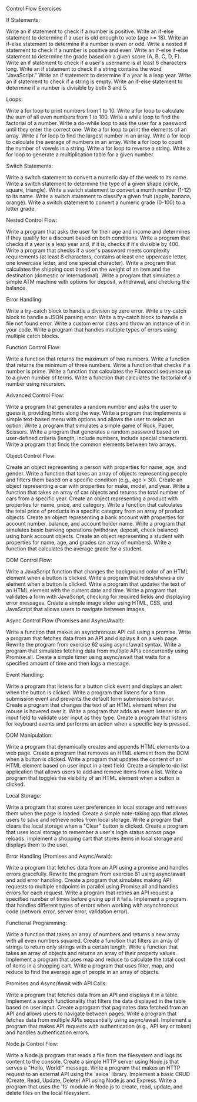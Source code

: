 Control Flow Exercises

If Statements:

Write an if statement to check if a number is positive.
Write an if-else statement to determine if a user is old enough to vote (age >= 18).
Write an if-else statement to determine if a number is even or odd.
Write a nested if statement to check if a number is positive and even.
Write an if-else if-else statement to determine the grade based on a given score (A, B, C, D, F).
Write an if statement to check if a user's username is at least 6 characters long.
Write an if statement to check if a string contains the word "JavaScript."
Write an if statement to determine if a year is a leap year.
Write an if statement to check if a string is empty.
Write an if-else statement to determine if a number is divisible by both 3 and 5.

Loops:

Write a for loop to print numbers from 1 to 10.
Write a for loop to calculate the sum of all even numbers from 1 to 100.
Write a while loop to find the factorial of a number.
Write a do-while loop to ask the user for a password until they enter the correct one.
Write a for loop to print the elements of an array.
Write a for loop to find the largest number in an array.
Write a for loop to calculate the average of numbers in an array.
Write a for loop to count the number of vowels in a string.
Write a for loop to reverse a string.
Write a for loop to generate a multiplication table for a given number.

Switch Statements:

Write a switch statement to convert a numeric day of the week to its name.
Write a switch statement to determine the type of a given shape (circle, square, triangle).
Write a switch statement to convert a month number (1-12) to its name.
Write a switch statement to classify a given fruit (apple, banana, orange).
Write a switch statement to convert a numeric grade (0-100) to a letter grade.

Nested Control Flow:

Write a program that asks the user for their age and income and determines if they qualify for a discount based on both conditions.
Write a program that checks if a year is a leap year and, if it is, checks if it's divisible by 400.
Write a program that checks if a user's password meets complexity requirements (at least 8 characters, contains at least one uppercase letter, one lowercase letter, and one special character).
Write a program that calculates the shipping cost based on the weight of an item and the destination (domestic or international).
Write a program that simulates a simple ATM machine with options for deposit, withdrawal, and checking the balance.

Error Handling:

Write a try-catch block to handle a division by zero error.
Write a try-catch block to handle a JSON parsing error.
Write a try-catch block to handle a file not found error.
Write a custom error class and throw an instance of it in your code.
Write a program that handles multiple types of errors using multiple catch blocks.

Function Control Flow:

Write a function that returns the maximum of two numbers.
Write a function that returns the minimum of three numbers.
Write a function that checks if a number is prime.
Write a function that calculates the Fibonacci sequence up to a given number of terms.
Write a function that calculates the factorial of a number using recursion.

Advanced Control Flow:

Write a program that generates a random number and asks the user to guess it, providing hints along the way.
Write a program that implements a simple text-based menu with options and allows the user to select an option.
Write a program that simulates a simple game of Rock, Paper, Scissors.
Write a program that generates a random password based on user-defined criteria (length, include numbers, include special characters).
Write a program that finds the common elements between two arrays.

Object Control Flow:

Create an object representing a person with properties for name, age, and gender.
Write a function that takes an array of objects representing people and filters them based on a specific condition (e.g., age > 30).
Create an object representing a car with properties for make, model, and year.
Write a function that takes an array of car objects and returns the total number of cars from a specific year.
Create an object representing a product with properties for name, price, and category.
Write a function that calculates the total price of products in a specific category from an array of product objects.
Create an object representing a bank account with properties for account number, balance, and account holder name.
Write a program that simulates basic banking operations (withdraw, deposit, check balance) using bank account objects.
Create an object representing a student with properties for name, age, and grades (an array of numbers).
Write a function that calculates the average grade for a student.

DOM Control Flow:

Write a JavaScript function that changes the background color of an HTML element when a button is clicked.
Write a program that hides/shows a div element when a button is clicked.
Write a program that updates the text of an HTML element with the current date and time.
Write a program that validates a form with JavaScript, checking for required fields and displaying error messages.
Create a simple image slider using HTML, CSS, and JavaScript that allows users to navigate between images.

Async Control Flow (Promises and Async/Await):

Write a function that makes an asynchronous API call using a promise.
Write a program that fetches data from an API and displays it on a web page.
Rewrite the program from exercise 62 using async/await syntax.
Write a program that simulates fetching data from multiple APIs concurrently using Promise.all.
Create a simple timer using async/await that waits for a specified amount of time and then logs a message.

Event Handling:

Write a program that listens for a button click event and displays an alert when the button is clicked.
Write a program that listens for a form submission event and prevents the default form submission behavior.
Create a program that changes the text of an HTML element when the mouse is hovered over it.
Write a program that adds an event listener to an input field to validate user input as they type.
Create a program that listens for keyboard events and performs an action when a specific key is pressed.

DOM Manipulation:

Write a program that dynamically creates and appends HTML elements to a web page.
Create a program that removes an HTML element from the DOM when a button is clicked.
Write a program that updates the content of an HTML element based on user input in a text field.
Create a simple to-do list application that allows users to add and remove items from a list.
Write a program that toggles the visibility of an HTML element when a button is clicked.

Local Storage:

Write a program that stores user preferences in local storage and retrieves them when the page is loaded.
Create a simple note-taking app that allows users to save and retrieve notes from local storage.
Write a program that clears the local storage when a "Clear" button is clicked.
Create a program that uses local storage to remember a user's login status across page reloads.
Implement a shopping cart that stores items in local storage and displays them to the user.

Error Handling (Promises and Async/Await):

Write a program that fetches data from an API using a promise and handles errors gracefully.
Rewrite the program from exercise 81 using async/await and add error handling.
Create a program that simulates making API requests to multiple endpoints in parallel using Promise.all and handles errors for each request.
Write a program that retries an API request a specified number of times before giving up if it fails.
Implement a program that handles different types of errors when working with asynchronous code (network error, server error, validation error).

Functional Programming:

Write a function that takes an array of numbers and returns a new array with all even numbers squared.
Create a function that filters an array of strings to return only strings with a certain length.
Write a function that takes an array of objects and returns an array of their property values.
Implement a program that uses map and reduce to calculate the total cost of items in a shopping cart.
Write a program that uses filter, map, and reduce to find the average age of people in an array of objects.

Promises and Async/Await with API Calls:

Write a program that fetches data from an API and displays it in a table.
Implement a search functionality that filters the data displayed in the table based on user input.
Create a program that paginates data fetched from an API and allows users to navigate between pages.
Write a program that fetches data from multiple APIs sequentially using async/await.
Implement a program that makes API requests with authentication (e.g., API key or token) and handles authentication errors.

Node.js Control Flow:

Write a Node.js program that reads a file from the filesystem and logs its content to the console.
Create a simple HTTP server using Node.js that serves a "Hello, World!" message.
Write a program that makes an HTTP request to an external API using the 'axios' library.
Implement a basic CRUD (Create, Read, Update, Delete) API using Node.js and Express.
Write a program that uses the 'fs' module in Node.js to create, read, update, and delete files on the local filesystem.
